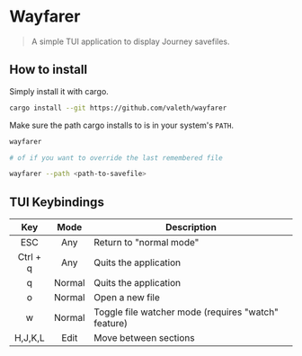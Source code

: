 # Wayfarer
> A simple TUI application to display Journey savefiles.


## How to install

Simply install it with cargo.

```sh
cargo install --git https://github.com/valeth/wayfarer
```

Make sure the path cargo installs to is in your system's `PATH`.

```sh
wayfarer

# of if you want to override the last remembered file

wayfarer --path <path-to-savefile>
```


## TUI Keybindings

| Key      | Mode   | Description                                         |
|:--------:|:------:| --------------------------------------------------- |
| ESC      | Any    | Return to "normal mode"                             |
| Ctrl + q | Any    | Quits the application                               |
| q        | Normal | Quits the application                               |
| o        | Normal | Open a new file                                     |
| w        | Normal | Toggle file watcher mode (requires "watch" feature) |
| H,J,K,L  | Edit   | Move between sections                               |
